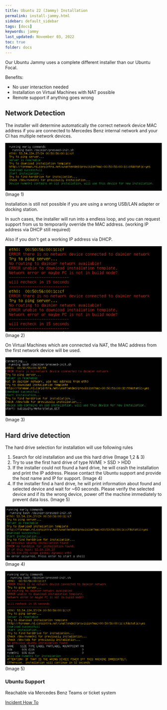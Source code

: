 ```yaml
---
title: Ubuntu 22 (Jammy) Installation
permalink: install-jammy.html
sidebar: default_sidebar
tags: [docs]
keywords: jammy
last_updated: November 03, 2022
toc: true
folder: docs
---
```




Our Ubuntu Jammy uses a complete different installer than our Ubuntu Focal.

Benefits:
* No user interaction needed
* Installation on Virtual Machines with NAT possible
* Remote support if anything goes wrong


## Network Detection

The installer will determine automatically the correct network device MAC address if you are connected to Mercedes Benz internal network and your CI has multiple network devices.


![install-jammy](images/docs/install-jammy/install-jammy1.png)
(Image 1)

Installation is still not possible if you are using a wrong USB/LAN adapter or docking station.

In such cases, the installer will run into a endless loop, and you can request support from us to temporarily override the MAC address. (working IP address via DHCP still required)

Also if you don't get a working IP address via DHCP.

![install-jammy](images/docs/install-jammy/install-jammy2.png)
(Image 2)

On Virtual Machines which are connected via NAT, the MAC address from the first network device will be used.

![install-jammy](images/docs/install-jammy/install-jammy3.png)
(Image 3)


## Hard drive detection

The hard drive selection for installation will use following rules
1. Search for old installation and use this hard drive (Image 1,2 & 3)
2. Try to use the first hard drive of type NVME > SSD > HDD
3. If the installer could not found a hard drive, he will crash the installation and print the IP address. Please contact the Ubuntu support and provide the host name and IP for support. (Image 4)
4. If the installer find a hard drive, he will print information about found and selected device and wait for ~60 seconds. Please verify the selected device and if its the wrong device, power off the machine immediately to prevent data loss. (Image 5)

![install-jammy](images/docs/install-jammy/install-jammy4.png)
(Image 4)

![install-jammy](images/docs/install-jammy/install-jammy5.png)
(Image 5)


### Ubuntu Support

Reachable via Mercedes Benz Teams or ticket system

[Incident How To](https://pages.git.daimler.com/ubunturd/ubuntudoc/incident.html)

